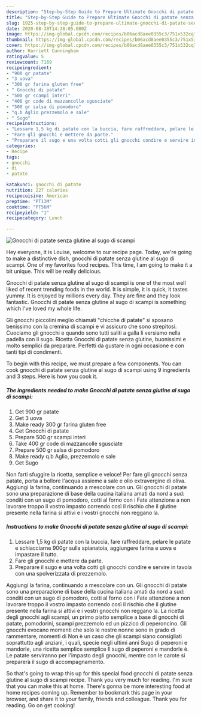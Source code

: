 ```yaml
---
description: "Step-by-Step Guide to Prepare Ultimate Gnocchi di patate senza glutine al sugo di scampi"
title: "Step-by-Step Guide to Prepare Ultimate Gnocchi di patate senza glutine al sugo di scampi"
slug: 1925-step-by-step-guide-to-prepare-ultimate-gnocchi-di-patate-senza-glutine-al-sugo-di-scampi
date: 2020-08-30T14:38:05.080Z
image: https://img-global.cpcdn.com/recipes/b06acd8aee0355c3/751x532cq70/gnocchi-di-patate-senza-glutine-al-sugo-di-scampi-recipe-main-photo.jpg
thumbnail: https://img-global.cpcdn.com/recipes/b06acd8aee0355c3/751x532cq70/gnocchi-di-patate-senza-glutine-al-sugo-di-scampi-recipe-main-photo.jpg
cover: https://img-global.cpcdn.com/recipes/b06acd8aee0355c3/751x532cq70/gnocchi-di-patate-senza-glutine-al-sugo-di-scampi-recipe-main-photo.jpg
author: Harriett Cunningham
ratingvalue: 5
reviewcount: 7169
recipeingredient:
- "900 gr patate"
- "3 uova"
- "300 gr farina gluten free"
- " Gnocchi di patate"
- "500 gr scampi interi"
- "400 gr code di mazzancolle sgusciate"
- "500 gr salsa di pomodoro"
- "q.b Aglio prezzemolo e sale"
- " Sugo"
recipeinstructions:
- "Lessare 1,5 kg di patate con la buccia, fare raffreddare, pelare le patate e schiacciarne 900gr sulla spianatoia, aggiungere farina e uova e impastare il tutto."
- "Fare gli gnocchi e mettere da parte."
- "Preparare il sugo e una volta cotti gli gnocchi condire e servire in tavola con una spolverizzata di prezzemolo."
categories:
- Recipe
tags:
- gnocchi
- di
- patate

katakunci: gnocchi di patate 
nutrition: 227 calories
recipecuisine: American
preptime: "PT13M"
cooktime: "PT56M"
recipeyield: "1"
recipecategory: Lunch

---
```



![Gnocchi di patate senza glutine al sugo di scampi](https://img-global.cpcdn.com/recipes/b06acd8aee0355c3/751x532cq70/gnocchi-di-patate-senza-glutine-al-sugo-di-scampi-recipe-main-photo.jpg)

Hey everyone, it is Louise, welcome to our recipe page. Today, we're going to make a distinctive dish, gnocchi di patate senza glutine al sugo di scampi. One of my favorites food recipes. This time, I am going to make it a bit unique. This will be really delicious.

Gnocchi di patate senza glutine al sugo di scampi is one of the most well liked of recent trending foods in the world. It is simple, it is quick, it tastes yummy. It is enjoyed by millions every day. They are fine and they look fantastic. Gnocchi di patate senza glutine al sugo di scampi is something which I've loved my whole life.

Gli gnocchi piccolini meglio chiamati &#34;chicche di patate&#34; si sposano benissimo con la cremina di scampi e vi assicuro che sono strepitosi. Cuociamo gli gnocchi e quando sono tutti saliti a galla li versiamo nella padella con il sugo. Ricetta Gnocchi di patate senza glutine, buonissimi e molto semplici da preparare. Perfetti da gustare in ogni occasione e con tanti tipi di condimenti.


To begin with this recipe, we must prepare a few components. You can cook gnocchi di patate senza glutine al sugo di scampi using 9 ingredients and 3 steps. Here is how you cook it.

<!--inarticleads1-->

##### The ingredients needed to make Gnocchi di patate senza glutine al sugo di scampi:

1. Get 900 gr patate
1. Get 3 uova
1. Make ready 300 gr farina gluten free
1. Get  Gnocchi di patate
1. Prepare 500 gr scampi interi
1. Take 400 gr code di mazzancolle sgusciate
1. Prepare 500 gr salsa di pomodoro
1. Make ready q.b Aglio, prezzemolo e sale
1. Get  Sugo


Non farti sfuggire la ricetta, semplice e veloce! Per fare gli gnocchi senza patate, porta a bollore l&#39;acqua assieme a sale e olio extravergine di oliva. Aggiungi la farina, continuando a mescolare con un. Gli gnocchi di patate sono una preparazione di base della cucina italiana amati da nord a sud: conditi con un sugo di pomodoro, cotti al forno con i Fate attenzione a non lavorare troppo il vostro impasto correndo così il rischio che il glutine presente nella farina si attivi e i vostri gnocchi non reggano la. 

<!--inarticleads2-->

##### Instructions to make Gnocchi di patate senza glutine al sugo di scampi:

1. Lessare 1,5 kg di patate con la buccia, fare raffreddare, pelare le patate e schiacciarne 900gr sulla spianatoia, aggiungere farina e uova e impastare il tutto.
1. Fare gli gnocchi e mettere da parte.
1. Preparare il sugo e una volta cotti gli gnocchi condire e servire in tavola con una spolverizzata di prezzemolo.


Aggiungi la farina, continuando a mescolare con un. Gli gnocchi di patate sono una preparazione di base della cucina italiana amati da nord a sud: conditi con un sugo di pomodoro, cotti al forno con i Fate attenzione a non lavorare troppo il vostro impasto correndo così il rischio che il glutine presente nella farina si attivi e i vostri gnocchi non reggano la. La ricetta degli gnocchi agli scampi, un primo piatto semplice a base di gnocchi di patate, pomodorini, scampi prezzemolo ed un pizzico di peperoncino. Gli gnocchi evocano momenti che solo le nostre nonne sono in grado di rammentare, momenti di Non è un caso che gli scampi siano consigliati soprattutto agli anziani, i quali, specie negli ultimi anni Sugo di peperoni e mandorle, una ricetta semplice semplice Il sugo di peperoni e mandorle è. Le patate serviranno per l&#39;impasto degli gnocchi, mentre con le carote si preparerà il sugo di accompagnamento. 

So that's going to wrap this up for this special food gnocchi di patate senza glutine al sugo di scampi recipe. Thank you very much for reading. I'm sure that you can make this at home. There's gonna be more interesting food at home recipes coming up. Remember to bookmark this page in your browser, and share it to your family, friends and colleague. Thank you for reading. Go on get cooking!
